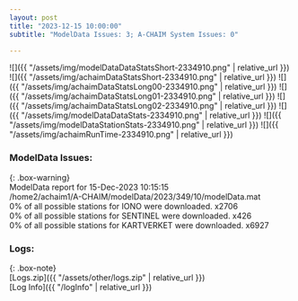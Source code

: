 ```yaml
---
layout: post
title: "2023-12-15 10:00:00"
subtitle: "ModelData Issues: 3; A-CHAIM System Issues: 0"

---
```


![]({{ "/assets/img/modelDataDataStatsShort-2334910.png" | relative_url }})
![]({{ "/assets/img/achaimDataStatsShort-2334910.png" | relative_url }})
![]({{ "/assets/img/achaimDataStatsLong00-2334910.png" | relative_url }})
![]({{ "/assets/img/achaimDataStatsLong01-2334910.png" | relative_url }})
![]({{ "/assets/img/achaimDataStatsLong02-2334910.png" | relative_url }})
![]({{ "/assets/img/modelDataDataStats-2334910.png" | relative_url }})
![]({{ "/assets/img/modelDataStationStats-2334910.png" | relative_url }})
![]({{ "/assets/img/achaimRunTime-2334910.png" | relative_url }})


### ModelData Issues:  
  
{: .box-warning}  
 ModelData report for 15-Dec-2023 10:15:15   
 /home2/achaim1/A-CHAIM/modelData/2023/349/10/modelData.mat   
 0% of all possible stations for IONO were downloaded. x2706   
 0% of all possible stations for SENTINEL were downloaded. x426   
 0% of all possible stations for KARTVERKET were downloaded. x6927   
  


### Logs:  
  
{: .box-note}  
[Logs.zip]({{ "/assets/other/logs.zip" | relative_url }})  
[Log Info]({{ "/logInfo" | relative_url }})  
